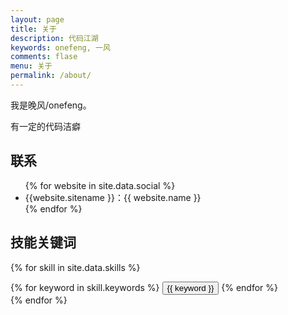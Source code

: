 ```yaml
---
layout: page
title: 关于
description: 代码江湖
keywords: onefeng, 一风
comments: flase
menu: 关于
permalink: /about/
---
```


我是晚风/onefeng。

有一定的代码洁癖

## 联系

<ul>
{% for website in site.data.social %}
<li>{{website.sitename }}：<a target="_blank">{{ website.name }}</a></li>
{% endfor %}
</ul>


## 技能关键词

{% for skill in site.data.skills %}

<div class="btn-inline">
{% for keyword in skill.keywords %}
<button class="btn btn-outline" type="button">{{ keyword }}</button>
{% endfor %}
</div>
{% endfor %}
